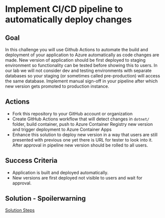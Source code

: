 # Implement CI/CD pipeline to automatically deploy changes

## Goal
In this challenge you will use Github Actions to automate the build and deployment of your application to Azure automatically as code changes are made. New version of application should be first deployed to staging environment so functionality can be tested before showing this to users. In our lab we will not consider dev and testing environments with separate databases so your staging (or sometimes called pre-production) will access the same database. Implement manual sign-off in your pipeline after which new version gets promoted to production instance.

## Actions
- Fork this repository to your GitHub account or organization
- Create GitHub Actions workflow that will detect changes in ```dotnet/``` folder, build container, push to Azure Container Registry new version and trigger deployment to Azure Container Apps
- Enhance this solution to deploy new version in a way that users are still presented with previous one yet there is URL for tester to look into it. After approval in pipeline new version should be rolled to all users.

## Success Criteria
- Application is built and deployed automatically.
- New versions are first deployed not visible to users and wait for approval.

## Solution - Spoilerwarning
[Solution Steps](/solutions/ch03/README.md)
